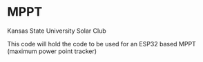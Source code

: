 # MPPT

Kansas State University Solar Club

This code will hold the code to be used for an ESP32 based MPPT (maximum power point tracker)

